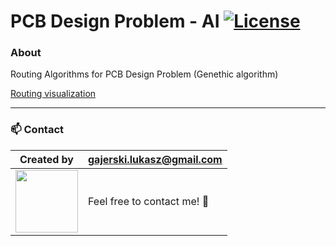 # PCB Design Problem - AI [![License](https://img.shields.io/badge/licence-MIT-blue)](https://choosealicense.com/licenses/mit/)

### About

Routing Algorithms for PCB Design Problem (Genethic algorithm)

[Routing visualization](https://github.com/Ukasz09/pcb-design-problem-ui)

---

### 📫 Contact

| Created by                                                                                                                                       | gajerski.lukasz@gmail.com        |
| ------------------------------------------------------------------------------------------------------------------------------------------------ | -------------------------------- |
| <a href="https://github.com/Ukasz09" target="_blank"><img src="https://avatars0.githubusercontent.com/u/44710226?s=460&v=4"  width="100px;"></a> | Feel free to contact me! :punch: |
